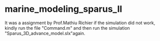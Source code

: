 # marine_modeling_sparus_II
It was a assignment by Prof.Mathiu Richier
if the simulation did not work, kindly run the file "Command.m" and then run the simulation "Sparus_3D_advance_model.slx"again. 
